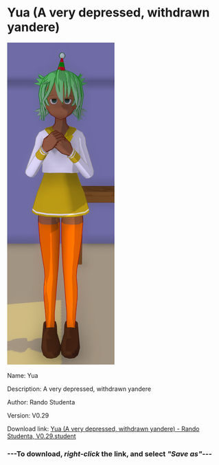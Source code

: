 # Yua (A very depressed, withdrawn yandere)

<img src = "https://raw.githubusercontent.com/Arbiter1223/Daigaku-Gurashi-Custom-Students/master/Students/Files/Yua%20(A%20very%20depressed%2C%20withdrawn%20yandere).png">

Name: Yua

Description: A very depressed, withdrawn yandere

Author: Rando Studenta

Version: V0.29

Download link: <a href="https://raw.githubusercontent.com/Arbiter1223/Daigaku-Gurashi-Custom-Students/master/Students/Files/Yua%20(A%20very%20depressed%2C%20withdrawn%20yandere)%20-%20Rando%20Studenta%2C%20V0.29.student">Yua (A very depressed, withdrawn yandere) - Rando Studenta, V0.29.student</a>

### ---**To download, _right-click_ the link, and select _"Save as"_**---
